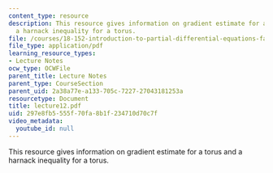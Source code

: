 ```yaml
---
content_type: resource
description: This resource gives information on gradient estimate for a torus and
  a harnack inequality for a torus.
file: /courses/18-152-introduction-to-partial-differential-equations-fall-2005/297e8fb5555f70fa8b1f234710d70c7f_lecture12.pdf
file_type: application/pdf
learning_resource_types:
- Lecture Notes
ocw_type: OCWFile
parent_title: Lecture Notes
parent_type: CourseSection
parent_uid: 2a38a77e-a133-705c-7227-27043181253a
resourcetype: Document
title: lecture12.pdf
uid: 297e8fb5-555f-70fa-8b1f-234710d70c7f
video_metadata:
  youtube_id: null
---
```

This resource gives information on gradient estimate for a torus and a harnack inequality for a torus.

